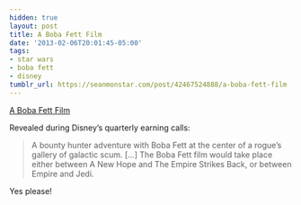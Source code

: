 ```yaml
---
hidden: true
layout: post
title: A Boba Fett Film
date: '2013-02-06T20:01:45-05:00'
tags:
- star wars
- boba fett
- disney
tumblr_url: https://seanmonstar.com/post/42467524888/a-boba-fett-film
---
```

[A Boba Fett Film](http://insidemovies.ew.com/2013/02/06/star-wars-spin-offs-young-han-solo-movie-boba-fett/)  

Revealed during Disney’s quarterly earning calls:

> A bounty hunter adventure with Boba Fett at the center of a rogue’s gallery of galactic scum. […] The Boba Fett film would take place either between A New Hope and The Empire Strikes Back, or between Empire and Jedi.

Yes please!

